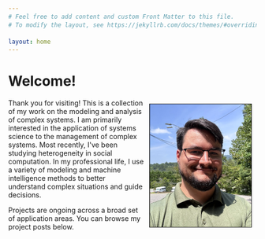 ```yaml
---
# Feel free to add content and custom Front Matter to this file.
# To modify the layout, see https://jekyllrb.com/docs/themes/#overriding-theme-defaults

layout: home
---
```




# Welcome!
<img src="/assets/headshot.png" width="auto" height="250" border="1px solid #000" align="right" hspace="10" vspace="10">
Thank you for visiting! This is a collection of my work on the modeling and analysis of complex systems. I am primarily interested in the application of systems science to the management of complex systems. Most recently, I've been studying heterogeneity in social computation. In my professional life, I use a variety of modeling and machine intelligence methods to better understand complex situations and guide decisions. 

Projects are ongoing across a broad set of application areas. You can browse my project posts below.


